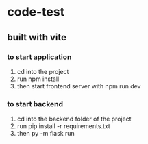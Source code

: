 # code-test


## built with vite
### to start application
1. cd into the project
2. run npm install 
3. then start frontend server with npm run dev

### to start backend 
1. cd into the backend folder of the project
2. run pip install -r requirements.txt
3. then py -m flask run
